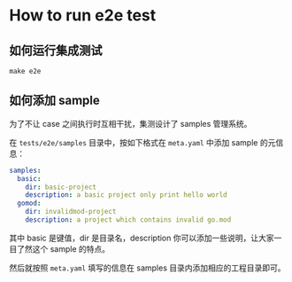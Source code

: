 # How to run e2e test

## 如何运行集成测试

```
make e2e
```

## 如何添加 sample

为了不让 case 之间执行时互相干扰，集测设计了 samples 管理系统。

在 `tests/e2e/samples` 目录中，按如下格式在 `meta.yaml` 中添加 sample 的元信息：

```yaml
samples:
  basic:
    dir: basic-project
    description: a basic project only print hello world
  gomod:
    dir: invalidmod-project
    description: a project which contains invalid go.mod
```

其中 basic 是键值，dir 是目录名，description 你可以添加一些说明，让大家一目了然这个 sample 的特点。

然后就按照 `meta.yaml` 填写的信息在 samples 目录内添加相应的工程目录即可。